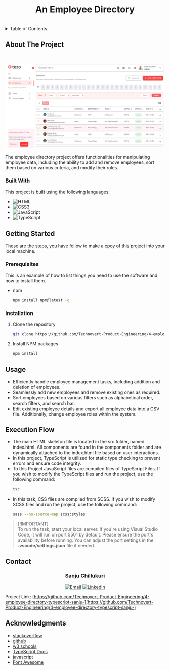 <h1 align="center">An Employee Directory</h1>
</br>

<details>
  <summary>Table of Contents</summary>
  <ol>
    <li>
      <a href="#about-the-project">About The Project</a>
      <ul>
        <li><a href="#built-with">Built With</a></li>
      </ul>
    </li>
    <li>
      <a href="#getting-started">Getting Started</a>
      <ul>
        <li><a href="#prerequisites">Prerequisites</a></li>
        <li><a href="#installation">Installation</a></li>
      </ul>
    </li>
    <li><a href="#usage">Usage</a></li>
    <li><a href="#execution-flow">Execution Flow</a></li>
    <li><a href="#contact">Contact</a></li>
    <li><a href="#acknowledgments">Acknowledgments</a></li>
  </ol>
</details>

## About The Project
</br>

![demo-page](https://raw.githubusercontent.com/Sanjuchilukuri/employee-directory-typescript/main/src/assets/demo-page.png)
</br>
</br>
The employee directory project offers functionalities for manipulating employee data, including the ability to add and remove employees, sort them based on various criteria, and modify their roles.
<br>

### Built With
This project is built using the following languages:
* ![HTML](https://img.shields.io/badge/html5-%23E34F26.svg?style=for-the-badge&logo=html5&logoColor=white)
* ![CSS3](https://img.shields.io/badge/css3-%231572B6.svg?style=for-the-badge&logo=css3&logoColor=white)
* ![JavaScript](https://img.shields.io/badge/javascript-%23323330.svg?style=for-the-badge&logo=javascript&logoColor=%23F7DF1E)
* ![TypeScript](https://shields.io/badge/TypeScript-3178C6?logo=TypeScript&logoColor=FFF&style=flat-square)

## Getting Started
These are the steps, you have follow to make a cpoy of this project into your local machine.

### Prerequisites

This is an example of how to list things you need to use the software and how to install them.
* npm
  ```sh
  npm install npm@latest -g
  ```
### Installation

1. Clone the repository
   ```sh
   git clone https://github.com/Technovert-Product-Engineering/4-employee-directory-typescript-sanju-.git
   ```
2. Install NPM packages
   ```sh
   npm install
   ```

## Usage
* Efficiently handle employee management tasks, including addition and deletion of employees.
* Seamlessly add new employees and remove existing ones as required.
* Sort employees based on various filters such as alphabetical order, search filters, and search bar.
* Edit existing employee details and export all employee data into a CSV file. Additionally, change employee roles within the system.

## Execution Flow

* The main HTML skeleton file is located in the src folder, named index.html. All components are found in the components folder and are dynamically attached to the index.html file based on user interactions.
* In this project, TypeScript is utilized for static type checking to prevent errors and ensure code integrity.
* To this Project JavaScript files are compiled files of TypeScript Files. If you wish to modify the TypeScript files and run the project, use the following command:
  ```sh
  tsc 
  ```
* In this task, CSS files are compiled from SCSS. If you wish to modify SCSS files and run the project, use the following command:
  ```sh
  sass --no-source-map scss:styles
  ```

> [!IMPORTANT]\
> To run the task, start your local server. If you're using Visual Studio Code, it will run on port 5501 by default. Please ensure the port's availability before running. 
You can adjust the port settings in the <b>.vscode/settings.json</b> file if needed.



## Contact
<h3 align="center">Sanju Chillukuri</h3>
<p align="center">
  <a href="sanjuchilukuri1@gmail.com"><img src="https://img.shields.io/badge/Email-%23EA4335.svg?&style=flat-square&logo=gmail&logoColor=white" alt="Email"></a>
  <a href="https://www.linkedin.com/in/sanju-chilukuri/"><img src="https://img.shields.io/badge/LinkedIn-%230077B5.svg?&style=flat-square&logo=linkedin&logoColor=white" alt="LinkedIn"></a>
</p>

Project Link: [https://github.com/Technovert-Product-Engineering/4-employee-directory-typescript-sanju-](https://github.com/Technovert-Product-Engineering/4-employee-directory-typescript-sanju-)


## Acknowledgments

* [stackoverflow](https://stackoverflow.com/)
* [github](https://github.com)
* [w3 schools](https://www.w3schools.com/typescript/)
* [TypeScript Docs](https://www.typescriptlang.org/docs/handbook/intro.html)
* [javascript](https://javascript.info/)
* [Font Awesome](https://fontawesome.com)

